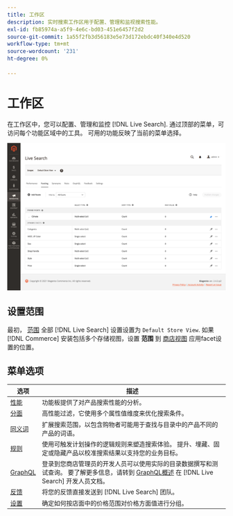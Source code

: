 ```yaml
---
title: 工作区
description: 实时搜索工作区用于配置、管理和监视搜索性能。
exl-id: fb85974a-a5f9-4e6c-bd03-451e6457f2d2
source-git-commit: 1a55f2fb3d56183e5e73d172ebdc40f340e4d520
workflow-type: tm+mt
source-wordcount: '231'
ht-degree: 0%

---
```


# 工作区

在工作区中，您可以配置、管理和监控 [!DNL Live Search]. 通过顶部的菜单，可访问每个功能区域中的工具。  可用的功能反映了当前的菜单选择。

![分面工作区](assets/faceting-workspace.png)

## 设置范围

最初， [范围](https://docs.magento.com/user-guide/configuration/scope.html) 全部 [!DNL Live Search] 设置设置为 `Default Store View`. 如果 [!DNL Commerce] 安装包括多个存储视图，设置 **范围** 到 [商店视图](https://docs.magento.com/user-guide/stores/websites-stores-views.html) 应用facet设置的位置。

## 菜单选项

| 选项 | 描述 |
|--- |--- |
| [性能](performance.md) | 功能板提供了对产品搜索性能的分析。 |
| [分面](facets.md) | 高性能过滤，它使用多个属性值维度来优化搜索条件。 |
| [同义词](synonyms.md) | 扩展搜索范围，以包含购物者可能用于查找与目录中的产品不同的产品的词语。 |
| [规则](rules.md) | 使用可触发计划操作的逻辑规则来塑造搜索体验。 提升、埋藏、固定或隐藏产品以校准搜索结果以支持您的业务目标。 |
| [GraphQL](https://developer.adobe.com/commerce/webapi/graphql/schema/live-search/) | 登录到您商店管理员的开发人员可以使用实际的目录数据撰写和测试查询。 要了解更多信息，请转到 [GraphQL概述](https://developer.adobe.com/commerce/webapi/graphql/) 在 [!DNL Live Search] 开发人员文档。 |
| [反馈](feedback.md) | 将您的反馈直接发送到 [!DNL Live Search] 团队。 |
| [设置](settings.md) | 确定如何按店面中的价格范围对价格方面值进行分组。 |
